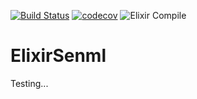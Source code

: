 [![Build Status](https://travis-ci.com/fargozhu/elixir_senml.svg?branch=master)](https://travis-ci.com/fargozhu/elixir_senml)
[![codecov](https://codecov.io/gh/calipo/elixir_senml/branch/master/graph/badge.svg)](https://codecov.io/gh/calipo/elixir_senml)
![Elixir Compile](https://github.com/fargozhu/elixir_senml/workflows/Elixir%20CI/badge.svg?branch=master)

# ElixirSenml

Testing...